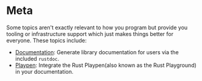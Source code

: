 # Meta

Some topics aren't exactly relevant to how you program but provide you
tooling or infrastructure support which just makes things better for
everyone. These topics include:

- [Documentation][doc]: Generate library documentation for users via the included
  `rustdoc`.
- [Playpen][playpen]: Integrate the Rust Playpen(also known as the Rust Playground) in your documentation.

[doc]: meta/doc.md
[playpen]: meta/playpen.md
